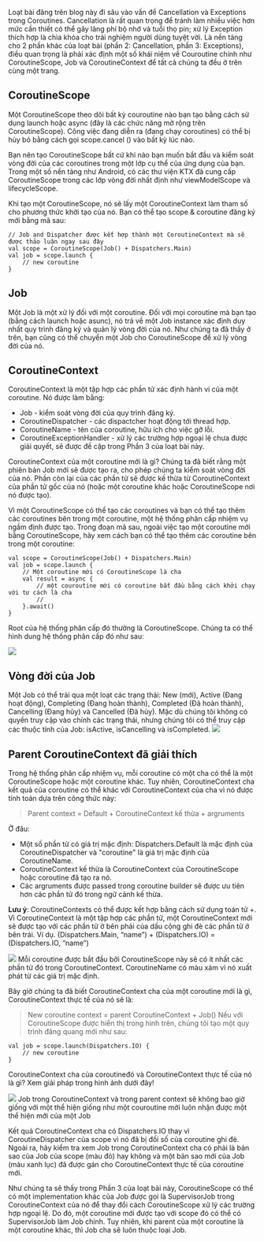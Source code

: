 Loạt bài đăng trên blog này đi sâu vào vấn đề Cancellation và Exceptions trong Coroutines. Cancellation là rất quan trọng để tránh làm nhiều việc hơn mức cần thiết có thể gây lãng phí bộ nhớ và tuổi thọ pin; xử lý Exception thích hợp là chìa khóa cho trải nghiệm người dùng tuyệt vời. Là nền tảng cho 2 phần khác của loạt bài (phần 2: Cancellation, phần 3: Exceptions), điều quan trọng là phải xác định một số khái niệm về Couroutine chính như CoroutineScope, Job và CoroutineContext để tất cả chúng ta đều ở trên cùng một trang.

## CoroutineScope
Một CoroutineScope theo dõi bất kỳ couroutine nào bạn tạo bằng cách sử dụng launch hoặc async (đây là các chức năng mở rộng trên CoroutineScope). Công việc đang diễn ra (đang chạy coroutines) có thể bị hủy bỏ bằng cách gọi scope.cancel () vào bất kỳ lúc nào.

Bạn nên tạo CoroutineScope bất cứ khi nào bạn muốn bắt đầu và kiểm soát vòng đời của các coroutines trong một lớp cụ thể của ứng dụng của bạn. Trong một số nền tảng như Android, có các thư viện KTX đã cung cấp CoroutineScope trong các lớp vòng đời nhất định như viewModelScope và lifecycleScope.

Khi tạo một CoroutineScope, nó sẽ lấy một CoroutineContext làm tham số cho phương thức khởi tạo của nó. Bạn có thể tạo scope & coroutine đăng ký mới bằng mã sau:

```
// Job and Dispatcher được kết hợp thành một CoroutineContext mà sẽ được thảo luận ngay sau đây
val scope = CoroutineScope(Job() + Dispatchers.Main)
val job = scope.launch {
    // new coroutine
}
```

## Job
Một Job là một xử lý đối với một coroutine. Đối với mọi coroutine mà bạn tạo (bằng cách launch hoặc asunc), nó trả về một Job instance xác định duy nhất quy trình đăng ký và quản lý vòng đời của nó. Như chúng ta đã thấy ở trên, bạn cũng có thể chuyển một Job cho CoroutineScope để xử lý vòng đời của nó.

## CoroutineContext

CoroutineContext là một tập hợp các phần tử xác định hành vi của một coroutine. Nó được làm bằng:

* Job - kiểm soát vòng đời của quy trình đăng ký.
* CoroutineDispatcher - các dispactcher hoạt động tới thread hợp.
* CoroutineName - tên của coroutine, hữu ích cho việc gỡ lỗi.
* CoroutineExceptionHandler - xử lý các trường hợp ngoại lệ chưa được giải quyết, sẽ được đề cập trong Phần 3 của loạt bài này.

CoroutineContext của một coroutine mới là gì? Chúng ta đã biết rằng một phiên bản Job mới sẽ được tạo ra, cho phép chúng ta kiểm soát vòng đời của nó. Phần còn lại của các phần tử sẽ được kế thừa từ CoroutineContext của phần tử gốc của nó (hoặc một coroutine khác hoặc CoroutineScope nơi nó được tạo).

Vì một CoroutineScope có thể tạo các coroutines và bạn có thể tạo thêm các coroutines bên trong một coroutine, một hệ thống phân cấp nhiệm vụ ngầm định được tạo. Trong đoạn mã sau, ngoài việc tạo một coroutine mới bằng CoroutineScope, hãy xem cách bạn có thể tạo thêm các coroutine bên trong một coroutine:

```
val scope = CoroutineScope(Job() + Dispatchers.Main)
val job = scope.launch {
    // Một coroutine mới có CoroutineScope là cha
    val result = async {
        // một couroutine mới có coroutine bắt đầu bằng cách khởi chạy với tư cách là cha
        // 
    }.await()
}
```

Root của hệ thống phân cấp đó thường là CoroutineScope. Chúng ta có thể hình dung hệ thống phân cấp đó như sau:

![](https://images.viblo.asia/f88c9d84-997b-444b-9f46-d229ecd5df38.png)

## Vòng đời của Job

Một Job có thể trải qua một loạt các trạng thái: New (mới), Active (Đang hoạt động), Completing (Đang hoàn thành), Completed (Đã hoàn thành), Cancelling (Đang hủy) và Cancelled (Đã hủy). Mặc dù chúng tôi không có quyền truy cập vào chính các trạng thái, nhưng chúng tôi có thể truy cập các thuộc tính của Job: isActive, isCancelling và isCompleted.
![](https://images.viblo.asia/349ad88c-417a-4a44-ad21-a09ee7177586.png)

## Parent CoroutineContext đã giải thích

Trong hệ thống phân cấp nhiệm vụ, mỗi coroutine có một cha có thể là một CoroutineScope hoặc một coroutine khác. Tuy nhiên, CoroutineContext cha kết quả của coroutine có thể khác với CoroutineContext của cha vì nó được tính toán dựa trên công thức này:

> Parent context = Default + CoroutineContext kế thừa + argruments

Ở đâu:
* Một số phần tử có giá trị mặc định: Dispatchers.Default là mặc định của CoroutineDispatcher và "coroutine" là giá trị mặc định của CoroutineName.
* CoroutineContext kế thừa là CoroutineContext của CoroutineScope hoặc coroutine đã tạo ra nó.
* Các argruments được passed trong coroutine builder sẽ được ưu tiên hơn các phần tử đó trong ngữ cảnh kế thừa.

**Lưu ý**: CoroutineContexts có thể được kết hợp bằng cách sử dụng toán tử +. Vì CoroutineContext là một tập hợp các phần tử, một CoroutineContext mới sẽ được tạo với các phần tử ở bên phải của dấu cộng ghi đè các phần tử ở bên trái.
Ví dụ. (Dispatchers.Main, “name”) + (Dispatchers.IO) = (Dispatchers.IO, “name”)

![](https://images.viblo.asia/f2a5989d-c461-4551-a97d-28aee317057e.png)
Mỗi coroutine được bắt đầu bởi CoroutineScope này sẽ có ít nhất các phần tử đó trong CoroutineContext. CoroutineName có màu xám vì nó xuất phát từ các giá trị mặc định.

Bây giờ chúng ta đã biết CoroutineContext cha của một coroutine mới là gì, CoroutineContext thực tế của nó sẽ là:
> New coroutine context = parent CoroutineContext + Job()
Nếu với CoroutineScope được hiển thị trong hình trên, chúng tôi tạo một quy trình đăng quang mới như sau:

```
val job = scope.launch(Dispatchers.IO) {
    // new coroutine
}
```

CoroutineContext cha của coroutineđó và CoroutineContext thực tế của nó là gì? Xem giải pháp trong hình ảnh dưới đây!

![](https://images.viblo.asia/7c680dba-faf2-4fcd-b60d-fccf44aaa41f.png)
Job trong CoroutineContext và trong parent context sẽ không bao giờ giống với một thể hiện giống như một couroutine mới luôn nhận được một thể hiện mới của một Job

Kết quả CoroutineContext cha có Dispatchers.IO thay vì CoroutineDispatcher của scope vì nó đã bị đối số của coroutine ghi đè. Ngoài ra, hãy kiểm tra xem Job trong CoroutineContext cha có phải là bản sao của Job của scope (màu đỏ) hay không và một bản sao mới của Job (màu xanh lục) đã được gán cho CoroutineContext thực tế của coroutine mới.

Như chúng ta sẽ thấy trong Phần 3 của loạt bài này, CoroutineScope có thể có một implementation khác của Job được gọi là SupervisorJob trong CoroutineContext của nó để thay đổi cách CoroutineScope xử lý các trường hợp ngoại lệ. Do đó, một coroutine mới được tạo với scope đó có thể có SupervisorJob làm Job chính. Tuy nhiên, khi parent của một coroutine là một coroutine khác, thì Job cha sẽ luôn thuộc loại Job.